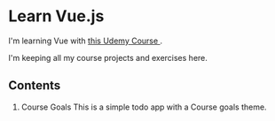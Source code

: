 # Learn Vue.js

I'm learning Vue with [this Udemy Course ](https://www.udemy.com/course/vuejs-2-the-complete-guide/). 

I'm keeping all my course projects and exercises here. 

## Contents
1. Course Goals
	This is a simple todo app with a Course goals theme. 
